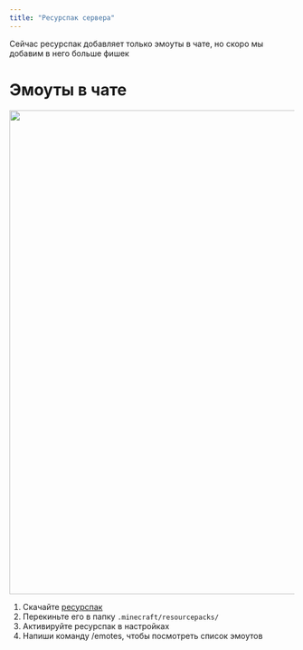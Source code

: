 ```yaml
---
title: "Ресурспак сервера"
---
```


Сейчас ресурспак добавляет только эмоуты в чате, но скоро мы добавим в него больше фишек

# Эмоуты в чате

<img src="https://github.com/plasmoapp/plasmo-rp-wiki/blob/main/assets/resources/emotes.webp?raw=true" style="width: 854px"/>

1. Скачайте [ресурспак](https://github.com/plasmoapp/plasmo-rp-wiki/raw/main/assets/resources/emotes.zip)
2. Перекиньте его в папку `.minecraft/resourcepacks/`
3. Активируйте ресурспак в настройках
4. Напиши команду /emotes, чтобы посмотреть список эмоутов
